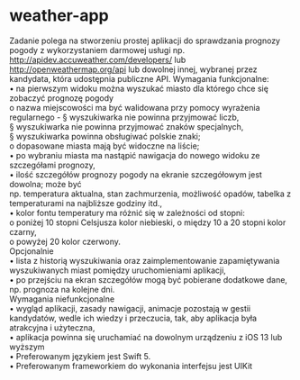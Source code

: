 # weather-app

Zadanie polega na stworzeniu prostej aplikacji do sprawdzania prognozy pogody z wykorzystaniem darmowej usługi np. http://apidev.accuweather.com/developers/ lub http://openweathermap.org/api lub dowolnej innej, wybranej przez kandydata, która udostępnia publiczne API.
Wymagania funkcjonalne:<br>
• na pierwszym widoku można wyszukać miasto dla którego chce się zobaczyć prognozę pogody<br>
o nazwa miejscowości ma być walidowana przy pomocy wyrażenia regularnego - § wyszukiwarka nie powinna przyjmować liczb,<br>
§ wyszukiwarka nie powinna przyjmować znaków specjalnych,<br>
§ wyszukiwarka powinna obsługiwać polskie znaki;<br>
o dopasowane miasta mają być widoczne na liście;<br>
• po wybraniu miasta ma nastąpić nawigacja do nowego widoku ze szczegółami prognozy,<br>
• ilość szczegółów prognozy pogody na ekranie szczegółowym jest dowolna; może być<br>
np. temperatura aktualna, stan zachmurzenia, możliwość opadów, tabelka z<br>
temperaturami na najbliższe godziny itd.,<br>
• kolor fontu temperatury ma różnić się w zależności od stopni:<br>
o poniżej 10 stopni Celsjusza kolor niebieski, o między 10 a 20 stopni kolor czarny,<br>
o powyżej 20 kolor czerwony.<br>
Opcjonalnie<br>
• lista z historią wyszukiwania oraz zaimplementowanie zapamiętywania wyszukiwanych miast pomiędzy uruchomieniami aplikacji,<br>
• po przejściu na ekran szczegółów mogą być pobierane dodatkowe dane, np. prognoza na kolejne dni.<br>
Wymagania niefunkcjonalne<br>
• wygląd aplikacji, zasady nawigacji, animacje pozostają w gestii kandydatów, wedle ich wiedzy i przeczucia, tak, aby aplikacja była atrakcyjna i użyteczna,<br>
• aplikacja powinna się uruchamiać na dowolnym urządzeniu z iOS 13 lub wyższym<br>
• Preferowanym językiem jest Swift 5.<br>
• Preferowanym frameworkiem do wykonania interfejsu jest UIKit<br>
